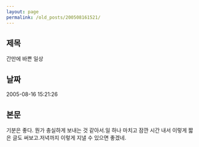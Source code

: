 ```yaml
---
layout: page
permalink: /old_posts/200508161521/
---
```


## 제목
간만에 바쁜 일상

## 날짜
2005-08-16 15:21:26

## 본문
기분은 좋다. 뭔가 충실하게 보내는 것 같아서.일 하나 마치고 잠깐 시간 내서 이렇게 짧은 글도 써보고.저녁까지 이렇게 지낼 수 있으면 좋겠네.